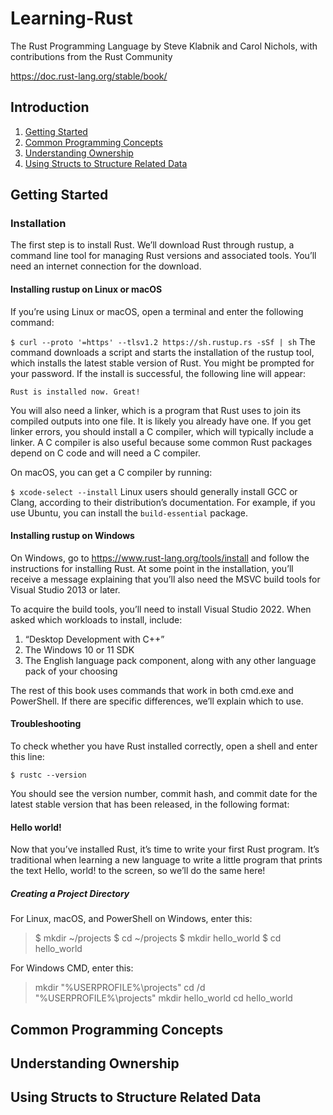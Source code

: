 # Learning-Rust

The Rust Programming Language
by Steve Klabnik and Carol Nichols, with contributions from the Rust Community

https://doc.rust-lang.org/stable/book/
## Introduction
1. [Getting Started](#getting-started)
2. [Common Programming Concepts](#common-programming-concepts)
3. [Understanding Ownership](#understanding-ownership)
4. [Using Structs to Structure Related Data](#using-structs-to-structure-related-data)

## Getting Started
### Installation
The first step is to install Rust. We’ll download Rust through rustup, a command line tool for managing Rust versions and associated tools. You’ll need an internet connection for the download.
#### Installing rustup on Linux or macOS
If you’re using Linux or macOS, open a terminal and enter the following command:

```$ curl --proto '=https' --tlsv1.2 https://sh.rustup.rs -sSf | sh```
The command downloads a script and starts the installation of the rustup tool, which installs the latest stable version of Rust. You might be prompted for your password. If the install is successful, the following line will appear:

```Rust is installed now. Great!```

You will also need a linker, which is a program that Rust uses to join its compiled outputs into one file. It is likely you already have one. If you get linker errors, you should install a C compiler, which will typically include a linker. A C compiler is also useful because some common Rust packages depend on C code and will need a C compiler.

On macOS, you can get a C compiler by running:

```$ xcode-select --install```
Linux users should generally install GCC or Clang, according to their distribution’s documentation. For example, if you use Ubuntu, you can install the ```build-essential``` package.
#### Installing rustup on Windows
On Windows, go to https://www.rust-lang.org/tools/install and follow the instructions for installing Rust. At some point in the installation, you’ll receive a message explaining that you’ll also need the MSVC build tools for Visual Studio 2013 or later.

To acquire the build tools, you’ll need to install Visual Studio 2022. When asked which workloads to install, include:

  1. “Desktop Development with C++”
  2. The Windows 10 or 11 SDK
  3. The English language pack component, along with any other language pack of your choosing
     
The rest of this book uses commands that work in both cmd.exe and PowerShell. If there are specific differences, we’ll explain which to use.

#### Troubleshooting

To check whether you have Rust installed correctly, open a shell and enter this line:

```$ rustc --version```

You should see the version number, commit hash, and commit date for the latest stable version that has been released, in the following format:

#### Hello world!
Now that you’ve installed Rust, it’s time to write your first Rust program. It’s traditional when learning a new language to write a little program that prints the text Hello, world! to the screen, so we’ll do the same here!

##### Creating a Project Directory

For Linux, macOS, and PowerShell on Windows, enter this:

> $ mkdir ~/projects
> $ cd ~/projects
> $ mkdir hello_world
> $ cd hello_world

For Windows CMD, enter this:

> mkdir "%USERPROFILE%\projects"
> cd /d "%USERPROFILE%\projects"
> mkdir hello_world
> cd hello_world

## Common Programming Concepts

## Understanding Ownership

## Using Structs to Structure Related Data
